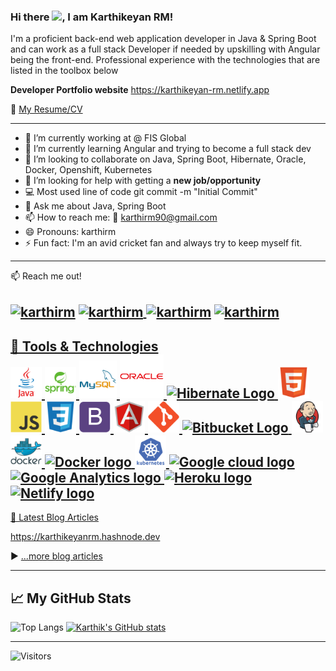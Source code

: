 ### Hi there <img src="https://raw.githubusercontent.com/MartinHeinz/MartinHeinz/master/wave.gif" width="30px">, I am Karthikeyan RM!

I'm a proficient back-end web application developer in Java & Spring Boot and can work as a full stack Developer if needed by upskilling with Angular being the front-end. Professional experience with the technologies that are listed in the toolbox below

<b>Developer Portfolio website</b>
https://karthikeyan-rm.netlify.app

<g-emoji class="g-emoji" alias="paperclip" fallback-src="https://github.githubassets.com/images/icons/emoji/unicode/1f4ce.png">📎</g-emoji> <a href="https://github.com/karthirm/karthirm/blob/main/resumes/Karthikeyan-Ramanathan_Resume.pdf">My Resume/CV</a>

---
- 🔭 I’m currently working at @ FIS Global
- 🌱 I’m currently learning Angular and trying to become a full stack dev
- 👯 I’m looking to collaborate on Java, Spring Boot, Hibernate, Oracle, Docker, Openshift, Kubernetes
- 🤔 I’m looking for help with getting a <b>new job/opportunity</b>
- 💻 Most used line of code git commit -m "Initial Commit"
- 💬 Ask me about Java, Spring Boot
- 📫 How to reach me: <g-emoji class="g-emoji" alias="email" fallback-src="https://github.githubassets.com/images/icons/emoji/unicode/1f4e7.png">📧</g-emoji> karthirm90@gmail.com
- 😄 Pronouns: karthirm
- ⚡ Fun fact: I'm an avid cricket fan and always try to keep myself fit. 
---
📫 Reach me out!

<a href="https://twitter.com/karthirm" rel="nofollow"><img align="center" src="https://cdn.worldvectorlogo.com/logos/twitter-6.svg" alt="karthirm" height="30" width="40" style="max-width: 100%;"></a>  <a href="https://www.facebook.com/karthirm" rel="nofollow"><img align="center" src="https://cdn.worldvectorlogo.com/logos/facebook-3.svg" alt="karthirm" height="30" width="40">  <a href="https://www.instagram.com/karthikeyanramanathan/" rel="nofollow"><img align="center" src="https://cdn.worldvectorlogo.com/logos/instagram-2-1.svg" alt="karthirm" height="30" width="40" style="max-width: 100%;"></a>  <a href="https://www.linkedin.com/in/karthikeyan-ramanathan-28636113/" rel="nofollow"><img align="center" src="https://cdn.worldvectorlogo.com/logos/linkedin-icon-2.svg" alt="karthirm" height="30" width="40">  
---
🧰 Tools & Technologies  
<img src="https://github.com/devicons/devicon/blob/master/icons/java/java-original-wordmark.svg" alt="Java logo" width="50" height="50"/> <img src="https://github.com/devicons/devicon/blob/master/icons/spring/spring-original-wordmark.svg" alt="Spring Logo" width="50" height="50"/>   <img src="https://github.com/devicons/devicon/blob/master/icons/mysql/mysql-original-wordmark.svg" alt="MySQL Logo" width="60" height="60"/>   <img src="https://github.com/devicons/devicon/blob/master/icons/oracle/oracle-original.svg" alt="Oracle Logo" width="70" height="70"/> <img src="https://cdn.worldvectorlogo.com/logos/hibernate.svg" alt="Hibernate Logo" width="50" height="50"/> <img src="https://github.com/devicons/devicon/blob/master/icons/html5/html5-original.svg" alt="Html Logo" width="50" height="50"/>  <img src="https://github.com/devicons/devicon/blob/master/icons/javascript/javascript-original.svg" alt="JavaScript Logo" width="50" height="50"/> <img src="https://github.com/devicons/devicon/blob/master/icons/css3/css3-original.svg" alt="CSS Logo" width="50" height="50"/> <img src="https://github.com/devicons/devicon/blob/master/icons/bootstrap/bootstrap-plain.svg" alt="Bootstrap Logo" width="50" height="50"/> <img src="https://github.com/devicons/devicon/blob/master/icons/angularjs/angularjs-original.svg" alt="Angular Logo" width="50" height="50"/> <img src="https://github.com/devicons/devicon/blob/master/icons/git/git-original.svg" alt="Git Logo" width="50" height="50"/> <img src="https://cdn.worldvectorlogo.com/logos/bitbucket-icon.svg" alt="Bitbucket Logo" width="50" height="50"/> <img src="https://github.com/devicons/devicon/blob/master/icons/jenkins/jenkins-original.svg" alt="Jenkins Logo" width="50" height="50"/> <img src="https://github.com/devicons/devicon/blob/master/icons/docker/docker-original-wordmark.svg" alt="Docker logo" widht="50" height="50"/> <img src="https://cdn.worldvectorlogo.com/logos/openshift.svg" alt="Docker logo" widht="50" height="50"/> <img src="https://github.com/devicons/devicon/blob/master/icons/kubernetes/kubernetes-plain-wordmark.svg" alt="Kubernetes logo" widht="50" height="50"/> <img src="https://cdn.worldvectorlogo.com/logos/google-cloud-1.svg" alt="Google cloud logo" width="50" height="50"/> <img src="https://cdn.worldvectorlogo.com/logos/google-analytics-4.svg" alt="Google Analytics logo" widht="50" height="50"/> <img src="https://cdn.worldvectorlogo.com/logos/heroku-4.svg" alt="Heroku logo" widht="50" height="50"/> <img src="https://cdn.worldvectorlogo.com/logos/netlify.svg" 
alt="Netlify logo" widht="50" height="50"/> 
---

📘 Latest Blog Articles

<!-- BLOG-POST-LIST:START -->
https://karthikeyanrm.hashnode.dev
<!-- BLOG-POST-LIST:END -->

▶ [...more blog articles](https://karthikeyanrm.hashnode.dev)

---

## &#x1f4c8; My GitHub Stats
![Top Langs](https://github-readme-stats.vercel.app/api/top-langs/?username=karthirm&show=java,spring,hibernate,html&theme=tokyonight) [![Karthik's GitHub stats](https://github-readme-stats.vercel.app/api?username=karthirm&theme=cobalt&hide=issues,contribs)](https://github.com/karthirm/github-readme-stats)

---

<img src="https://visitor-badge.glitch.me/badge?page_id=karthirm.visitor-badge" alt="Visitors" width="100"/>
